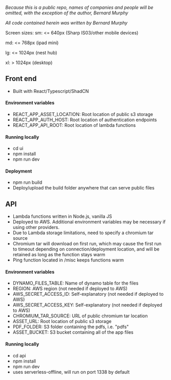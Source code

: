 _Because this is a public repo, names of companies and people will be omitted, with the exception of the author, Bernard Murphy_

_All code contained herein was written by Bernard Murphy_

Screen sizes:
sm: <= 640px (Sharp IS03/other mobile devices)

md: <= 768px (ipad mini)

lg: <= 1024px (nest hub)

xl: > 1024px (desktop)

## Front end

- Built with React/Typescript/ShadCN

#### Environment variables

- REACT_APP_ASSET_LOCATION: Root location of public s3 storage
- REACT_APP_AUTH_HOST: Root location of authentication endpoints
- REACT_APP_API_ROOT: Root location of lambda functions

#### Running locally

- cd ui
- npm install
- npm run dev

#### Deployment

- npm run build
- Deploy/upload the build folder anywhere that can serve public files

## API

- Lambda functions written in Node.js, vanilla JS
- Deployed to AWS. Additional environment variables may be necessary if using other providers.
- Due to Lambda storage limitations, need to specify a chromium tar source
- Chromium tar will download on first run, which may cause the first run to timeout depending on connection/deployment location, and will be retained as long as the function stays warm
- Ping function located in /misc keeps functions warm

#### Environment variables

- DYNAMO_FILES_TABLE: Name of dynamo table for the files
- REGION: AWS region (not needed if deployed to AWS)
- AWS_SECRET_ACCESS_ID: Self-explanatory (not needed if deployed to AWS)
- AWS_SECRET_ACCESS_KEY: Self-explanatory (not needed if deployed to AWS)
- CHROMIUM_TAR_SOURCE: URL of public chromium tar location
- ASSET_URL: Root location of public s3 storage
- PDF_FOLDER: S3 folder containing the pdfs, i.e. "pdfs"
- ASSET_BUCKET: S3 bucket containing all of the app files

#### Running locally

- cd api
- npm install
- npm run dev
- uses serverless-offline, will run on port 1338 by default
